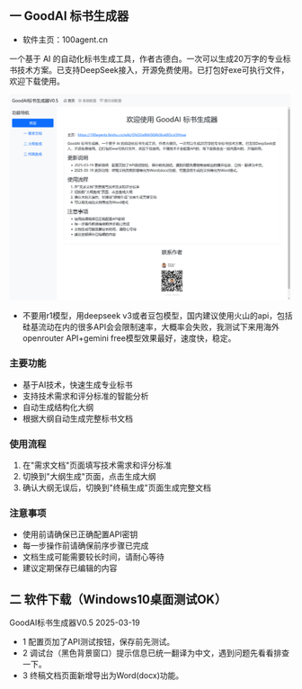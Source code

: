 ## 一 GoodAI 标书生成器
- 软件主页：100agent.cn

一个基于 AI 的自动化标书生成工具，作者古德白。一次可以生成20万字的专业标书技术方案。已支持DeepSeek接入，开源免费使用。已打包好exe可执行文件，欢迎下载使用。

<img src="d61b7a08-1a45-4e10-9881-73c36c8999ff.png" width="500"> 

- 不要用r1模型，用deepseek v3或者豆包模型，国内建议使用火山的api，包括硅基流动在内的很多API会会限制速率，大概率会失败，我测试下来用海外openrouter API+gemini free模型效果最好，速度快，稳定。

### 主要功能
- 基于AI技术，快速生成专业标书
- 支持技术需求和评分标准的智能分析
- 自动生成结构化大纲
- 根据大纲自动生成完整标书文档

### 使用流程
1. 在"需求文档"页面填写技术需求和评分标准
2. 切换到"大纲生成"页面，点击生成大纲
3. 确认大纲无误后，切换到"终稿生成"页面生成完整文档

### 注意事项
- 使用前请确保已正确配置API密钥
- 每一步操作前请确保前序步骤已完成
- 文档生成可能需要较长时间，请耐心等待
- 建议定期保存已编辑的内容

## 二 软件下载（Windows10桌面测试OK） 

GoodAI标书生成器V0.5 2025-03-19
- 1 配置页加了API测试按钮，保存前先测试。
- 2 调试台（黑色背景窗口）提示信息已统一翻译为中文，遇到问题先看看排查一下。
- 3 终稿文档页面新增导出为Word(docx)功能。
